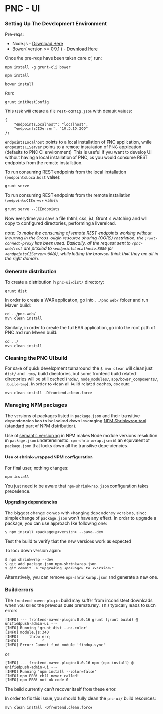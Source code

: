 # PNC - UI 

### Setting Up The Development Environment

Pre-reqs:

* Node.js - [Download Here](http://nodejs.org/)
* Bower( version >= 0.9.1 ) - [Download Here](http://bower.io/)

Once the pre-reqs have been taken care of, run:

    npm install -g grunt-cli bower
    
    npm install

    bower install


Run:

    grunt initRestConfig

This task will create a file `rest-config.json` with default values:

    {
        "endpointsLocalhost": "localhost",
        "endpointsCIServer": "10.3.10.200"
    };
    
`endpointsLocalhost` points to a local installation of PNC application, while `endpointsCIServer` points to a remote installation of PNC application (defaults to PNC CI environment). This is useful if you want to develop UI without having a local installation of PNC, as you would consume REST endpoints from the remote installation.

To run consuming REST endpoints from the local installation (`endpointsLocalhost` value):

    grunt serve


To run consuming REST endpoints from the remote installation (`endpointsCIServer` value):

    grunt serve --CIEndpoints 

    
Now everytime you save a file (html, css, js), Grunt is watching and will copy to configured directories, performing a livereload.

_note: To make the consuming of remote REST endpoints working without incurring in the Cross-origin resource sharing (CORS) restriction, the `grunt-connect-proxy` has been used. Basically, all the request sent to `/pnc-web/rest` are proxied to `<endpointsLocalhost>`:`8080` (or `<endpointsCIServer>`:`8080`), while letting the browser think that they are all in the right domain._


### Generate distribution

To create a distribution in `pnc-ui/dist/` directory:

    grunt dist
    
In order to create a WAR application, go into `../pnc-web/` folder and run Maven build:

    cd ../pnc-web/
    mvn clean install
    
Similarly, in order to create the full EAR application, go into the root path of PNC and run Maven build:

    cd ../
    mvn clean install

### Cleaning the PNC UI build

For sake of quick development turnaround, the `$ mvn clean` will clean just `dist/` and `.tmp/` build directories, but some frontend build related directories will be still cached (`node/`, `node_modules/`, `app/bower_components/`, `.build-tmp`). In order to clean all build related caches, execute:

    mvn clean install -Dfrontend.clean.force


### Managing NPM packages

The versions of packages listed in `package.json` and their transitive dependencies has to be locked down leveraging [NPM Shrinkwrap tool](http://blog.nodejs.org/2012/02/27/managing-node-js-dependencies-with-shrinkwrap/) (standard part of NPM distribution).

Use of [semantic versioning](https://github.com/npm/node-semver) in NPM makes Node module versions resolution in `package.json` undeterministic. `npm-shrinkwrap.json` is an equivalent of `package.json` that locks down all the transitive dependencies.

#### Use of shrink-wrapped NPM configuration

For final user, nothing changes:

    npm install

You just need to be aware that `npm-shrinkwrap.json` configuration takes precedence.

#### Upgrading dependencies

The biggest change comes with changing dependency versions, since simple change of `package.json` won't have any effect. In order to upgrade a package, you can use approach like following one:

    $ npm install <package>@<version> --save--dev

Test the build to verify that the new versions work as expected

To lock down version again:

    $ npm shrinkwrap --dev
    $ git add package.json npm-shrinkwrap.json
    $ git commit -m "upgrading <package> to <version>"

Alternatively, you can remove `npm-shrinkwrap.json` and generate a new one.

### Build errors

The `frontend-maven-plugin` build may suffer from inconsistent downloads when you killed the previous build prematurely. This typically leads to such errors:

    [INFO] --- frontend-maven-plugin:0.0.16:grunt (grunt build) @ unifiedpush-admin-ui ---
    [INFO] Running 'grunt dist --no-color'
    [INFO] module.js:340
    [INFO]     throw err;
    [INFO]           ^
    [INFO] Error: Cannot find module 'findup-sync'

or

    [INFO] --- frontend-maven-plugin:0.0.16:npm (npm install) @ unifiedpush-admin-ui ---
    [INFO] Running 'npm install --color=false'
    [INFO] npm ERR! cb() never called!
    [INFO] npm ERR! not ok code 0

The build currently can't recover itself from these error.

In order to fix this issue, you should fully clean the `pnc-ui/` build resources:

    mvn clean install -Dfrontend.clean.force

